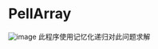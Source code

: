 # PellArray
![image](https://user-images.githubusercontent.com/106537475/209469055-80b73791-43e7-407b-bf02-f5d01f743a18.png)
此程序使用记忆化递归对此问题求解
